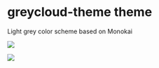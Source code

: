 # greycloud-theme theme

Light grey color scheme based on Monokai

![](http://nivl.github.io/atom-greycloud-theme/images/readme/Python.png)


![](http://nivl.github.io/atom-greycloud-theme/images/readme/javascript.png)
